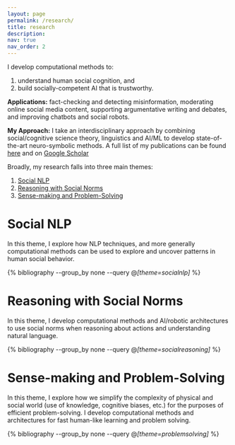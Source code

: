 ```yaml
---
layout: page
permalink: /research/
title: research
description:  
nav: true
nav_order: 2
---
```


I develop computational methods to:
1. understand human social cognition, and
2. build socially-competent AI that is trustworthy. 

**Applications:** fact-checking and detecting misinformation, moderating online social media content, supporting argumentative writing and debates, and improving chatbots and social robots.

**My Approach:** I take an interdisciplinary approach by combining social/cognitive science theory, linguistics and AI/ML to develop state-of-the-art neuro-symbolic methods. A full list of my publications can be found [here](/publications) and on [Google Scholar](https://scholar.google.com/citations?user=3SeoejIAAAAJ&hl=en)

Broadly, my research falls into three main themes:
1. [Social NLP](#social-nlp)
2. [Reasoning with Social Norms](#reasoning-with-social-norms)
3. [Sense-making and Problem-Solving](#sense-making-and-problem-solving)
<!-- Topics: socialnlp, problemsolving, socialreasoning -->

# Social NLP
In this theme, I explore how NLP techniques, and more generally computational methods can be used to explore and uncover patterns in human social behavior.

<div class="publications">

  {% bibliography --group_by none --query @*[theme=socialnlp]* %}

</div>

# Reasoning with Social Norms
In this theme, I develop computational methods and AI/robotic architectures to use social norms when reasoning about actions and understanding natural language.

<div class="publications">

  {% bibliography --group_by none --query @*[theme=socialreasoning]* %}

</div>
<!-- now I just need to add a field for topic -->

# Sense-making and Problem-Solving
In this theme, I explore how we simplify the complexity of physical and social world (use of knowledge, cognitive biases, etc.) for the purposes of efficient problem-solving. I develop computational methods and architectures for fast human-like learning and problem solving. 

<div class="publications">

  {% bibliography --group_by none --query @*[theme=problemsolving]* %}

</div>

